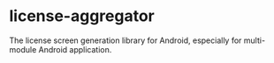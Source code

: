 # license-aggregator

The license screen generation library for Android, especially for multi-module Android application.

